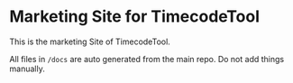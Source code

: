 # Marketing Site for TimecodeTool

This is the marketing Site of TimecodeTool. 

All files in `/docs` are auto generated from the main repo. Do not add things manually.
